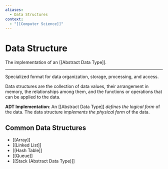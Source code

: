 ```yaml
---
aliases:
  - Data Structures
context:
  - "[[Computer Science]]"
---
```


# Data Structure

The implementation of an [[Abstract Data Type]].

---

Specialized format for data organization, storage, processing, and access.

Data structures are the collection of data values, their arrangement in memory, the relationships among them, and the functions or operations that can be applied to the data.

**ADT Implementation**: An [[Abstract Data Type]] _defines the logical form_ of the data. The data structure _implements the physical form_ of the data.

## Common Data Structures

- [[Array]]
- [[Linked List]]
- [[Hash Table]]
- [[Queue]]
- [[Stack (Abstract Data Type)]]
